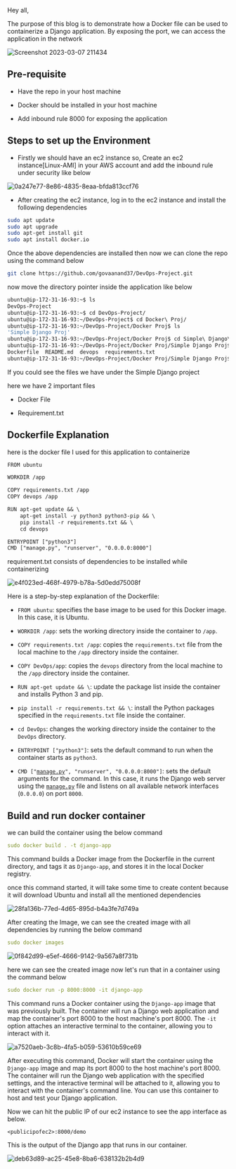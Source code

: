 Hey all,

The purpose of this blog is to demonstrate how a Docker file can be used to containerize a Django application. By exposing the port, we can access the application in the network

![Screenshot 2023-03-07 211434](https://user-images.githubusercontent.com/86225331/223611249-77238372-a25e-4603-9c10-248835d67ccb.png)


## Pre-requisite

* Have the repo in your host machine

* Docker should be installed in your host machine

* Add inbound rule 8000 for exposing the application

## Steps to set up the Environment

* Firstly we should have an ec2 instance so, Create an ec2 instance\[Linux-AMI\] in your AWS account and add the inbound rule under security like below

![0a247e77-8e86-4835-8eaa-bfda813ccf76](https://user-images.githubusercontent.com/86225331/223611421-26dc172a-2b54-4c49-b6c3-af923ecbf54b.png)

* After creating the ec2 instance, log in to the ec2 instance and install the following dependencies

```bash
sudo apt update
sudo apt upgrade
sudo apt-get install git
sudo apt install docker.io
```

Once the above dependencies are installed then now we can clone the repo using the command below

```bash
git clone https://github.com/govaanand37/DevOps-Project.git
```

now move the directory pointer inside the application like below

```bash
ubuntu@ip-172-31-16-93:~$ ls
DevOps-Project
ubuntu@ip-172-31-16-93:~$ cd DevOps-Project/
ubuntu@ip-172-31-16-93:~/DevOps-Project$ cd Docker\ Proj/
ubuntu@ip-172-31-16-93:~/DevOps-Project/Docker Proj$ ls
'Simple Django Proj'
ubuntu@ip-172-31-16-93:~/DevOps-Project/Docker Proj$ cd Simple\ Django\ Proj/
ubuntu@ip-172-31-16-93:~/DevOps-Project/Docker Proj/Simple Django Proj$ ls
Dockerfile  README.md  devops  requirements.txt
ubuntu@ip-172-31-16-93:~/DevOps-Project/Docker Proj/Simple Django Proj$
```

If you could see the files we have under the Simple Django project

here we have 2 important files

* Docker File

* Requirement.txt

## Dockerfile Explanation

here is the docker file I used for this application to containerize

```apache
FROM ubuntu

WORKDIR /app

COPY requirements.txt /app
COPY devops /app

RUN apt-get update && \
    apt-get install -y python3 python3-pip && \
    pip install -r requirements.txt && \
    cd devops

ENTRYPOINT ["python3"]
CMD ["manage.py", "runserver", "0.0.0.0:8000"]
```

requirement.txt consists of dependencies to be installed while containerizing

![e4f023ed-468f-4979-b78a-5d0edd75008f](https://user-images.githubusercontent.com/86225331/223611604-3084bc54-af7b-4629-9e64-c58dc11859f2.png)


Here is a step-by-step explanation of the Dockerfile:

* `FROM ubuntu`: specifies the base image to be used for this Docker image. In this case, it is Ubuntu.

* `WORKDIR /app`: sets the working directory inside the container to `/app`.

* `COPY requirements.txt /app`: copies the `requirements.txt` file from the local machine to the `/app` directory inside the container.

* `COPY DevOps/app`: copies the `devops` directory from the local machine to the `/app` directory inside the container.

* `RUN apt-get update && \`: update the package list inside the container and installs Python 3 and pip.

* `pip install -r requirements.txt && \`: install the Python packages specified in the `requirements.txt` file inside the container.

* `cd DevOps`: changes the working directory inside the container to the `DevOps` directory.

* `ENTRYPOINT ["python3"]`: sets the default command to run when the container starts as `python3`.

* `CMD ["`[`manage.py`](http://manage.py)`", "runserver", "0.0.0.0:8000"]`: sets the default arguments for the command. In this case, it runs the Django web server using the [`manage.py`](http://manage.py) file and listens on all available network interfaces (`0.0.0.0`) on port `8000`.

## Build and run docker container

we can build the container using the below command

```yaml
sudo docker build . -t django-app
```

This command builds a Docker image from the Dockerfile in the current directory, and tags it as `Django-app`, and stores it in the local Docker registry.

once this command started, it will take some time to create content because it will download Ubuntu and install all the mentioned dependencies

![28fa136b-77ed-4d65-895d-b4a3fe7d749a](https://user-images.githubusercontent.com/86225331/223611660-ec140224-a377-49fc-a827-46fd67feff02.png)


After creating the Image, we can see the created image with all dependencies by running the below command

```yaml
sudo docker images
```
![0f842d99-e5ef-4666-9142-9a567a8f731b](https://user-images.githubusercontent.com/86225331/223611952-aa073e1c-ee6c-4041-98eb-613d6ad81452.png)


here we can see the created image now let's run that in a container using the command below

```yaml
sudo docker run -p 8000:8000 -it django-app
```

This command runs a Docker container using the `Django-app` image that was previously built. The container will run a Django web application and map the container's port 8000 to the host machine's port 8000. The `-it` option attaches an interactive terminal to the container, allowing you to interact with it.

![a7520aeb-3c8b-4fa5-b059-53610b59ce69](https://user-images.githubusercontent.com/86225331/223611714-7257aae8-e706-4d5a-a5b3-6d3ddf25266b.png)

After executing this command, Docker will start the container using the `Django-app` image and map its port 8000 to the host machine's port 8000. The container will run the Django web application with the specified settings, and the interactive terminal will be attached to it, allowing you to interact with the container's command line. You can use this container to host and test your Django application.

Now we can hit the public IP of our ec2 instance to see the app interface as below.

```
<publicipofec2>:8000/demo
```

This is the output of the Django app that runs in our container.

![deb63d89-ac25-45e8-8ba6-638132b2b4d9](https://user-images.githubusercontent.com/86225331/223612033-c1224944-8378-49ae-88b8-6828a4567af2.png)

